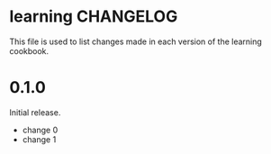 # learning CHANGELOG

This file is used to list changes made in each version of the learning cookbook.

# 0.1.0

Initial release.

- change 0
- change 1

